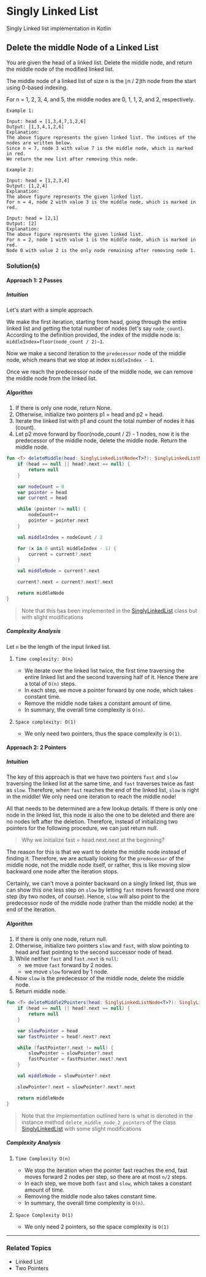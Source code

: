 # Singly Linked List

Singly Linked list implementation in Kotlin

## Delete the middle Node of a Linked List

You are given the head of a linked list. Delete the middle node, and return the middle node of the modified linked list.

The middle node of a linked list of size n is the ⌊n / 2⌋th node from the start using 0-based indexing.

For n = 1, 2, 3, 4, and 5, the middle nodes are 0, 1, 1, 2, and 2, respectively.

```plain
Example 1:

Input: head = [1,3,4,7,1,2,6]
Output: [1,3,4,1,2,6]
Explanation:
The above figure represents the given linked list. The indices of the nodes are written below.
Since n = 7, node 3 with value 7 is the middle node, which is marked in red.
We return the new list after removing this node. 
```

```plain
Example 2:

Input: head = [1,2,3,4]
Output: [1,2,4]
Explanation:
The above figure represents the given linked list.
For n = 4, node 2 with value 3 is the middle node, which is marked in red.
```

```plain
Input: head = [2,1]
Output: [2]
Explanation:
The above figure represents the given linked list.
For n = 2, node 1 with value 1 is the middle node, which is marked in red.
Node 0 with value 2 is the only node remaining after removing node 1.
```

### Solution(s)

#### Approach 1: 2 Passes

##### Intuition

Let's start with a simple approach.

We make the first iteration, starting from head, going through the entire linked list and getting the total number of
nodes (let's say `node_count`). According to the definition provided, the index of the middle node is:
`middleIndex=floor(node_count / 2)−1`.

Now we make a second iteration to the `predecessor` node of the middle node, which means that we stop at index
`middleIndex - 1`.

Once we reach the predecessor node of the middle node, we can remove the middle node from the linked list.

##### Algorithm

1. If there is only one node, return None.
2. Otherwise, initialize two pointers p1 = head and p2 = head.
3. Iterate the linked list with p1 and count the total number of nodes it has (count).
4. Let p2 move forward by floor(node_count / 2) - 1 nodes, now it is the predecessor of the middle node, delete the
   middle node. Return the middle node.

```kotlin
fun <T> deleteMiddle(head: SinglyLinkedListNode<T>?): SinglyLinkedListNode<T>? {
    if (head == null || head?.next == null) {
        return null
    }

    var nodeCount = 0
    var pointer = head
    var current = head

    while (pointer != null) {
        nodeCount++
        pointer = pointer.next
    }

    val middleIndex = nodeCount / 2

    for (x in 0 until middleIndex - 1) {
        current = current?.next
    }

    val middleNode = current?.next

    current?.next = current?.next?.next

    return middleNode
}
```

> Note that this has been implemented in the [SinglyLinkedList](./SinglyLinkedList.kt) class but with slight
> modifications

##### Complexity Analysis

Let `n` be the length of the input linked list.

1. `Time complexity: O(n)`

    - We iterate over the linked list twice, the first time traversing the entire linked list and the second traversing
      half of it. Hence there are a total of `O(n)` steps.
    - In each step, we move a pointer forward by one node, which takes constant time.
    - Remove the middle node takes a constant amount of time.
    - In summary, the overall time complexity is `O(n)`.

2. `Space complexity: O(1)`

    - We only need two pointers, thus the space complexity is `O(1)`.

#### Approach 2: 2 Pointers

##### Intuition

The key of this approach is that we have two pointers `fast` and `slow` traversing the linked list at the same time, and
`fast` traverses twice as fast as `slow`. Therefore, when `fast` reaches the end of the linked list, `slow` is right in
the middle! We only need one iteration to reach the middle node!

All that needs to be determined are a few lookup details. If there is only one node in the linked list, this node is
also the one to be deleted and there are no nodes left after the deletion. Therefore, instead of initializing two
pointers for the following procedure, we can just return null.

> Why we initialize fast = head.next.next at the beginning?

The reason for this is that we want to delete the middle node instead of finding it. Therefore, we are actually looking
for the `predecessor` of the middle node, not the middle node itself, or rather, this is like moving slow backward one
node after the iteration stops.

Certainly, we can't move a pointer backward on a singly linked list, thus we can show this one less step on `slow` by
letting `fast` moves forward one more step (by two nodes, of course). Hence, `slow` will also point to the predecessor
node of the middle node (rather than the middle node) at the end of the iteration.

##### Algorithm

1. If there is only one node, return null.
2. Otherwise, initialize two pointers `slow` and `fast`, with slow pointing to head and fast pointing to the second
   successor node of head.
3. While neither `fast` and `fast.next` is `null`:
    - we move `fast` forward by 2 nodes.
    - we move `slow` forward by 1 node.
4. Now `slow` is the predecessor of the middle node, delete the middle node.
5. Return middle node.

```kotlin
fun <T> deleteMiddle2Pointers(head: SinglyLinkedListNode<T>?): SinglyLinkedListNode<T>? {
    if (head == null || head?.next == null) {
        return null
    }

    var slowPointer = head
    var fastPointer = head?.next?.next

    while (fastPointer?.next != null) {
        slowPointer = slowPointer?.next
        fastPointer = fastPointer.next?.next
    }

    val middleNode = slowPointer?.next

    slowPointer?.next = slowPointer?.next?.next

    return middleNode
}
```

> Note that the implementation outlined here is what is denoted in the instance method `delete_middle_node_2_pointers`
> of the class [SinglyLinkedList](SinglyLinkedList.kt) with some slight modifications

##### Complexity Analysis

1. `Time Complexity O(n)`
    - We stop the iteration when the pointer fast reaches the end, fast moves forward 2 nodes per step, so there are at
      most `n/2` steps.
    - In each step, we move both `fast` and `slow`, which takes a constant amount of time.
    - Removing the middle node also takes constant time.
    - In summary, the overall time complexity is `O(n)`.

2. `Space Complexity O(1)`

    - We only need 2 pointers, so the space complexity is `O(1)`

---

### Related Topics

- Linked List
- Two Pointers